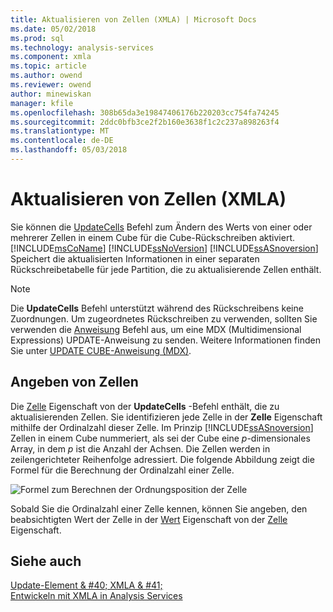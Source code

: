 ```yaml
---
title: Aktualisieren von Zellen (XMLA) | Microsoft Docs
ms.date: 05/02/2018
ms.prod: sql
ms.technology: analysis-services
ms.component: xmla
ms.topic: article
ms.author: owend
ms.reviewer: owend
author: minewiskan
manager: kfile
ms.openlocfilehash: 308b65da3e19847406176b220203cc754fa74245
ms.sourcegitcommit: 2ddc0bfb3ce2f2b160e3638f1c2c237a898263f4
ms.translationtype: MT
ms.contentlocale: de-DE
ms.lasthandoff: 05/03/2018
---
```

# <a name="updating-cells-xmla"></a>Aktualisieren von Zellen (XMLA)
  Sie können die [UpdateCells](../../analysis-services/xmla/xml-elements-commands/updatecells-element-xmla.md) Befehl zum Ändern des Werts von einer oder mehrerer Zellen in einem Cube für die Cube-Rückschreiben aktiviert. [!INCLUDE[msCoName](../../includes/msconame-md.md)] [!INCLUDE[ssNoVersion](../../includes/ssnoversion-md.md)] [!INCLUDE[ssASnoversion](../../includes/ssasnoversion-md.md)] Speichert die aktualisierten Informationen in einer separaten Rückschreibetabelle für jede Partition, die zu aktualisierende Zellen enthält.  
  
> [!NOTE]  
>  Die **UpdateCells** Befehl unterstützt während des Rückschreibens keine Zuordnungen. Um zugeordnetes Rückschreiben zu verwenden, sollten Sie verwenden die [Anweisung](../../analysis-services/xmla/xml-elements-commands/statement-element-xmla.md) Befehl aus, um eine MDX (Multidimensional Expressions) UPDATE-Anweisung zu senden. Weitere Informationen finden Sie unter [UPDATE CUBE-Anweisung &#40;MDX&#41;](../../mdx/mdx-data-manipulation-update-cube.md).  
  
## <a name="specifying-cells"></a>Angeben von Zellen  
 Die [Zelle](../../analysis-services/xmla/xml-elements-properties/cell-element-xmla.md) Eigenschaft von der **UpdateCells** -Befehl enthält, die zu aktualisierenden Zellen. Sie identifizieren jede Zelle in der **Zelle** Eigenschaft mithilfe der Ordinalzahl dieser Zelle. Im Prinzip [!INCLUDE[ssASnoversion](../../includes/ssasnoversion-md.md)] Zellen in einem Cube nummeriert, als sei der Cube eine *p*-dimensionales Array, in dem *p* ist die Anzahl der Achsen. Die Zellen werden in zeilengerichteter Reihenfolge adressiert. Die folgende Abbildung zeigt die Formel für die Berechnung der Ordinalzahl einer Zelle.  
  
 ![Formel zum Berechnen der Ordnungsposition der Zelle](../../analysis-services/multidimensional-models-scripting-language-assl-xmla/media/cellordinalformula.gif "Formel zum Berechnen der Ordnungsposition der Zelle")  
  
 Sobald Sie die Ordinalzahl einer Zelle kennen, können Sie angeben, den beabsichtigten Wert der Zelle in der [Wert](../../analysis-services/xmla/xml-elements-properties/value-element-xmla.md) Eigenschaft von der [Zelle](../../analysis-services/xmla/xml-elements-properties/cell-element-xmla.md) Eigenschaft.  
  
## <a name="see-also"></a>Siehe auch  
 [Update-Element & #40; XMLA & #41;](../../analysis-services/xmla/xml-elements-commands/update-element-xmla.md)   
 [Entwickeln mit XMLA in Analysis Services](../../analysis-services/multidimensional-models-scripting-language-assl-xmla/developing-with-xmla-in-analysis-services.md)  
  
  
